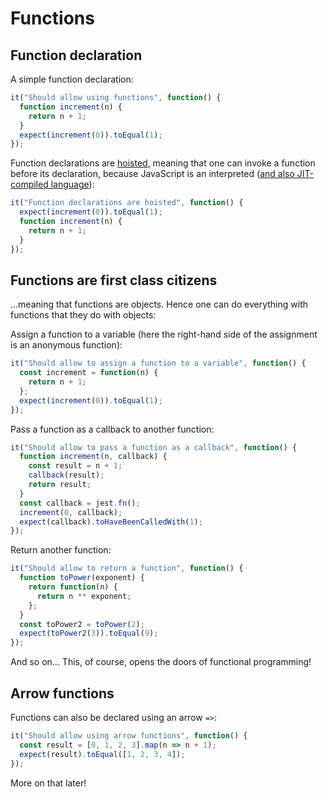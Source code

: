 # Functions

## Function declaration

A simple function declaration:

```javascript
it("Should allow using functions", function() {
  function increment(n) {
    return n + 1;
  }
  expect(increment(0)).toEqual(1);
});
```

Function declarations are [hoisted](https://developer.mozilla.org/en-US/docs/Glossary/Hoisting), meaning that one can invoke a function before its declaration, because JavaScript is an interpreted ([and also JIT-compiled language](https://blog.octo.com/dans-les-entrailles-de-javascript-partie-1/)):

```javascript
it("Function declarations are hoisted", function() {
  expect(increment(0)).toEqual(1);
  function increment(n) {
    return n + 1;
  }
});
```

## Functions are first class citizens

...meaning that functions are objects. Hence one can do everything with functions that they do with objects:

Assign a function to a variable (here the right-hand side of the assignment is an anonymous function):

```javascript
it("Should allow to assign a function to a variable", function() {
  const increment = function(n) {
    return n + 1;
  };
  expect(increment(0)).toEqual(1);
});
```

Pass a function as a callback to another function:

```javascript
it("Should allow to pass a function as a callback", function() {
  function increment(n, callback) {
    const result = n + 1;
    callback(result);
    return result;
  }
  const callback = jest.fn();
  increment(0, callback);
  expect(callback).toHaveBeenCalledWith(1);
});
```

Return another function:

```javascript
it("Should allow to return a function", function() {
  function toPower(exponent) {
    return function(n) {
      return n ** exponent;
    };
  }
  const toPower2 = toPower(2);
  expect(toPower2(3)).toEqual(9);
});
```

And so on... This, of course, opens the doors of functional programming!

## Arrow functions

Functions can also be declared using an arrow `=>`:

```javascript
it("Should allow using arrow functions", function() {
  const result = [0, 1, 2, 3].map(n => n + 1);
  expect(result).toEqual([1, 2, 3, 4]);
});
```

More on that later!
